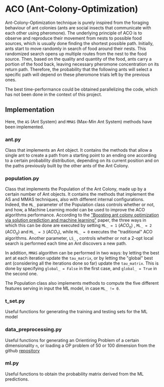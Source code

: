 # ACO (Ant-Colony-Optimization)
Ant-Colony-Optimization technique is purely inspired from the 
foraging behaviour of ant colonies (ants are social insects that 
communicate with each other using pheromone).
The underlying principle of ACO is to observe and reproduce their 
movement from nests to possible food sources, which is usually done
finding the shortest possible path.
Initially, ants start to move randomly in search of food around 
their nests. This randomized search opens up multiple routes from 
the nest to the food source. Then, based on the quality and quantity of the food, ants carry a 
portion of the food back, leaving necessary pheromone concentration 
on its return path. 
Therefore, the probability that the following ants will select 
a specific path will depend on these pheromone trials left by the previous
ones.

The best time-performance could be obtained parallelizing the code, 
which has not been done in the context of this project.

## Implementation
Here, the `AS` (Ant System) and `MMAS` (Max-Min Ant System) methods 
have been implemented. 

### ant.py
Class that implements an Ant object. 
It contains the methods that allow a single ant to create a path from 
a starting point to an ending one according to a certain probability 
distribution, depending on its current position and on the 
paths previously built by the other ants of the Ant Colony.

### population.py
Class that implements the Population of the Ant Colony, made up by
a certain number of Ant objects.
It contains the methods that implement the AS and MMAS techniques, 
also with different internal configurations. 
Indeed, the `ML_` parameter of the Population class controls whether
or not, and how, a Machine Learning model can be used to improve the
ACO algorithms performance. 
According to the ["Boosting ant colony optimization via solution prediction and machine learning"](https://www.sciencedirect.com/science/article/abs/pii/S0305054822000636) paper, 
the three ways in which this can be done
are executed by setting `ML_ = 1` ($ACO_\eta$) , `ML_ = 2` ($ACO_\hat{\eta}$) and
`ML_ = 3` ($ACO_\tau$), while `ML_ = 0` executes the "traditional" 
ACO algorithms. 
Another parameter, `LS_` , controls whether or not a 2-opt local search is
performed each time an Ant discovers a new path. 

In addition, `MMAS` algorithm can be performed in two ways: 
by letting the best ant at each iteration
update the `tau_matrix`, or by letting the "global" best ant 
(considering all the iterations done so far) update
the `tau_matrix`. This is done by specifying
`global_ = False` in the first case, and 
`global_ = True` in the second one.

The Population class also implements methods to compute the five
different features serving in input the ML model, in case `ML_ != 0`.

### t_set.py
Useful functions for generating the training and testing sets for the
ML model

### data_preprocessing.py
Useful functions for generating an Orientiring Problem of a certain 
dimensionality `n`, or loading a OP problem of 50 or 100 dimension from
the github [repository](https://github.com/yuansuny/MLACO)

### ml.py
Useful functions to obtain the probability matrix derived from the ML
predictions.
